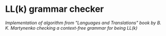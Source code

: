 # LL(k) grammar checker
*Implementation of algorithm from "Languages and Translations" book by B. K. Martynenko checking a context-free grammar for being LL(k)*

